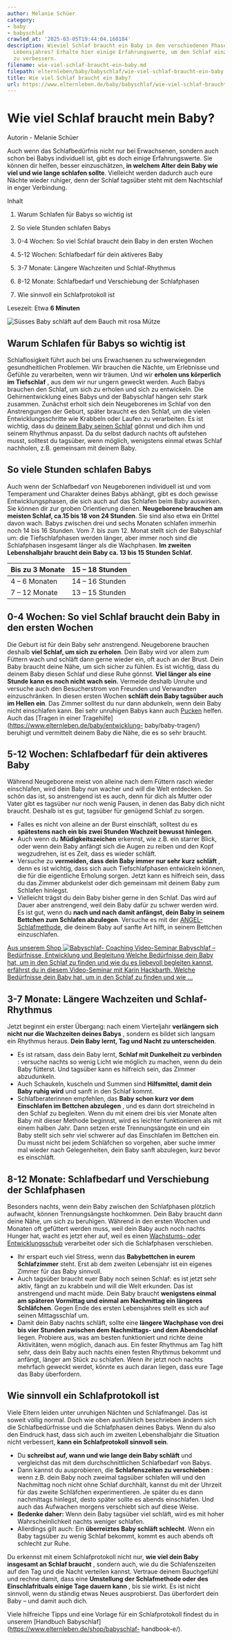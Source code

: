 ```yaml
---
author: Melanie Schüer
category:
- baby
- babyschlaf
crawled_at: '2025-03-05T19:44:04.160184'
description: Wieviel Schlaf braucht ein Baby in den verschiedenen Phasen seines ersten
  Lebensjahres? Erhalte hier einige Erfahrungswerte, um den Schlaf einzuschätzen und
  zu verbessern.
filename: wie-viel-schlaf-braucht-ein-baby.md
filepath: elternleben/baby/babyschlaf/wie-viel-schlaf-braucht-ein-baby.md
title: Wie viel Schlaf braucht ein Baby?
url: https://www.elternleben.de/baby/babyschlaf/wie-viel-schlaf-braucht-ein-baby/
---
```


#  Wie viel Schlaf braucht mein Baby?

Autorin - Melanie Schüer

Auch wenn das Schlafbedürfnis nicht nur bei Erwachsenen, sondern auch schon
bei Babys individuell ist, gibt es doch einige Erfahrungswerte. Sie können dir
helfen, besser einzuschätzen, **in welchem Alter dein Baby wie viel und wie
lange schlafen sollte**. Vielleicht werden dadurch auch eure Nächte wieder
ruhiger, denn der Schlaf tagsüber steht mit dem Nachtschlaf in enger
Verbindung.

Inhalt

1. Warum Schlafen für Babys so wichtig ist

2. So viele Stunden schlafen Babys

3. 0-4 Wochen: So viel Schlaf braucht dein Baby in den ersten Wochen

4. 5-12 Wochen: Schlafbedarf für dein aktiveres Baby

5. 3-7 Monate: Längere Wachzeiten und Schlaf-Rhythmus

6. 8-12 Monate: Schlafbedarf und Verschiebung der Schlafphasen

7. Wie sinnvoll ein Schlafprotokoll ist

Lesezeit: Etwa **6 Minuten**

![Süsses Baby schläft auf dem Bauch mit rosa
Mütze](/fileadmin/_processed_/d/6/csm_Baby_Sa__ugling_schla__ft_auf_Bauch_3533117261.jpg)

##  Warum Schlafen für Babys so wichtig ist

Schlaflosigkeit führt auch bei uns Erwachsenen zu schwerwiegenden
gesundheitlichen Problemen. Wir brauchen die Nächte, um Erlebnisse und Gefühle
zu verarbeiten, wenn wir träumen. Und wir **erholen uns körperlich im
Tiefschlaf** , aus dem wir nur ungern geweckt werden. Auch Babys brauchen den
Schlaf, um sich zu erholen und sich zu entwickeln. Die Gehirnentwicklung eines
Babys und der Babyschlaf hängen sehr stark zusammen. Zunächst erholt sich dein
Neugeborenes im Schlaf von den Anstrengungen der Geburt, später braucht es den
Schlaf, um die vielen Entwicklungsschritte wie Krabbeln oder Laufen zu
verarbeiten. Es ist wichtig, dass du [deinem Baby seinen
Schlaf](https://www.elternleben.de/baby/babyschlaf/) gönnst und dich ihm und
seinem Rhythmus anpasst. Da du selbst dadurch nachts oft aufstehen musst,
solltest du tagsüber, wenn möglich, wenigstens einmal etwas Schlaf nachholen,
z.B. gemeinsam mit deinem Baby.

##  So viele Stunden schlafen Babys

Auch wenn der Schlafbedarf von Neugeborenen individuell ist und vom
Temperament und Charakter deines Babys abhängt, gibt es doch gewisse
Entwicklungsphasen, die sich auch auf das Schlafen beim Baby auswirken. Sie
können dir zur groben Orientierung dienen. **Neugeborene brauchen am meisten
Schlaf, ca.15 bis 18 von 24 Stunden**. Sie sind also etwa ein Drittel davon
wach. Babys zwischen drei und sechs Monaten schlafen immerhin noch 14 bis 16
Stunden. Vom 7. bis zum 12. Monat stellt sich der Babyschlaf um: die
Tiefschlafphasen werden länger, aber immer noch sind die Schlafphasen
insgesamt länger als die Wachphasen. **Im zweiten Lebenshalbjahr braucht dein
Baby ca. 13 bis 15 Stunden Schlaf.**

Bis zu 3 Monate  |  15 – 18 Stunden   
---|---  
4 – 6 Monaten  |  14 – 16 Stunden   
7 – 12 Monate  |  13 – 15 Stunden   
  
##  0-4 Wochen: So viel Schlaf braucht dein Baby in den ersten Wochen

Die Geburt ist für dein Baby sehr anstrengend. Neugeborene brauchen deshalb
**viel Schlaf, um sich zu erholen**. Dein Baby wird vor allem zum Füttern wach
und schläft dann gerne wieder ein, oft auch an der Brust. Dein Baby braucht
deine Nähe, um sich sicher zu fühlen. Es ist wichtig, dass du deinem Baby
diesen Schlaf und diese Ruhe gönnst. **Viel länger als eine Stunde kann es
noch nicht wach sein.** Vermeide deshalb Unruhe und versuche auch den
Besucherstrom von Freunden und Verwandten einzuschränken. In diesen ersten
Wochen **schläft dein Baby tagsüber auch im Hellen ein**. Das Zimmer solltest
du nur dann abdunkeln, wenn dein Baby nicht einschlafen kann. Bei sehr
unruhigen Babys kann auch
[Pucken](https://www.elternleben.de/baby/babyschlaf/baby-pucken/) helfen. Auch
das [Tragen in einer Tragehilfe](https://www.elternleben.de/baby/entwicklung-
baby/baby-tragen/) beruhigt und vermittelt deinem Baby die Nähe, die es so
sehr braucht.

##  5-12 Wochen: Schlafbedarf für dein aktiveres Baby

Während Neugeborene meist von alleine nach dem Füttern rasch wieder
einschlafen, wird dein Baby nun wacher und will die Welt entdecken. So schön
das ist, so anstrengend ist es auch, denn für dich als Mutter oder Vater gibt
es tagsüber nur noch wenig Pausen, in denen das Baby dich nicht braucht.
Deshalb ist es gut, tagsüber für genügend Schlaf zu sorgen.

  * Falles es nicht von alleine an der Burst einschläft, solltest du es **spätestens nach ein bis zwei Stunden Wachzeit bewusst hinlegen**.
  * Auch wenn du **Müdigkeitszeichen** erkennst, wie z.B. ein starrer Blick, oder wenn dein Baby anfängt sich die Augen zu reiben und den Kopf wegzudrehen, ist es Zeit, dass es wieder schläft.
  * Versuche zu **vermeiden, dass dein Baby immer nur sehr kurz schläft** , denn es ist wichtig, dass sich auch Tiefschlafphasen entwickeln können, die für die eigentliche Erholung sorgen. Jetzt kann es hilfreich sein, dass du das Zimmer abdunkelst oder dich gemeinsam mit deinem Baby zum Schlafen hinlegst.
  * Vielleicht trägst du dein Baby bisher gerne in den Schlaf. Das wird auf Dauer aber anstrengend, weil dein Baby dafür zu schwer werden wird. Es ist gut, wenn du **nach und nach damit anfängst, dein Baby in seinem Bettchen zum Schlafen abzulegen**. Versuche es mit der [ANGEL-Schlafmethode](https://www.elternleben.de/baby/babyschlaf/baby-schlaeft-unruhig/), die deinem Baby auf sanfte Art hilft, in seinem Bettchen einzuschlafen.

[ Aus unserem Shop ![Babyschlaf-
Coaching](/fileadmin/_processed_/2/3/csm_VideoSeminar_Babsyschlaf_teaserbild_01_eb679e7722.png)
Video-Seminar Babyschlaf – Bedürfnisse, Entwicklung und Begleitung Welche
Bedürfnisse dein Baby hat, um in den Schlaf zu finden und wie du es liebevoll
begleiten kannst, erfährst du in diesem Video-Seminar mit Karin Hackbarth.
Welche Bedürfnisse dein Baby hat, um in den Schlaf zu finden und wie …
](/shop/video-seminar-babyschlaf/)

##  3-7 Monate: Längere Wachzeiten und Schlaf-Rhythmus

Jetzt beginnt ein erster Übergang: nach einem Vierteljahr **verlängern sich
nicht nur die Wachzeiten deines Babys** , sondern es bildet sich langsam ein
Rhythmus heraus. **Dein Baby lernt, Tag und Nacht zu unterscheiden**.

  * Es ist ratsam, dass dein Baby lernt, **Schlaf mit Dunkelheit zu verbinden** : versuche nachts so wenig Licht wie möglich zu machen, wenn du dein Baby fütterst. Und tagsüber kann es hilfreich sein, das Zimmer abzudunkeln.
  * Auch Schaukeln, kuscheln und Summen sind **Hilfsmittel, damit dein Baby ruhig wird** und sanft in den Schlaf kommt.
  * Schlafberaterinnen empfehlen, das **Baby schon kurz vor dem Einschlafen im Bettchen abzulegen** , und es dann dort streichelnd in den Schlaf zu begleiten. Wenn du mit einem drei bis vier Monate alten Baby mit dieser Methode beginnst, wird es leichter funktionieren als mit einem halben Jahr. Dann setzen erste Trennungsängste ein und ein Baby stellt sich sehr viel schwerer auf das Einschlafen im Bettchen ein. Du musst nicht bei jedem Schläfchen so vorgehen, aber suche immer mal wieder nach Gelegenheiten, dein Baby sanft abzulegen, kurz bevor es einschläft.

##  8-12 Monate: Schlafbedarf und Verschiebung der Schlafphasen

Besonders nachts, wenn dein Baby zwischen den Schlafphasen plötzlich aufwacht,
können Trennungsängste hochkommen. Dein Baby braucht dann deine Nähe, um sich
zu beruhigen. Während in den ersten Wochen und Monaten oft gefüttert werden
muss, weil dein Baby auch noch nachts Hunger hat, wacht es jetzt eher auf,
weil es einen [Wachstums- oder
Entwicklungsschub](https://www.elternleben.de/baby/wachstumsschub-baby/)
verarbeitet oder sich die Schlafphasen verschieben.

  * Ihr erspart euch viel Stress, wenn das **Babybettchen in eurem Schlafzimmer** steht. Erst ab dem zweiten Lebensjahr ist ein eigenes Zimmer für das Baby sinnvoll.
  * Auch tagsüber braucht euer Baby noch seinen Schlaf: es ist jetzt sehr aktiv, fängt an zu krabbeln und will die Welt erkunden. Das ist anstrengend und macht müde. Dein Baby braucht **wenigstens einmal am späteren Vormittag und einmal am Nachmittag ein längeres Schläfchen**. Gegen Ende des ersten Lebensjahres stellt es sich auf seinen Mittagsschlaf um.
  * Damit dein Baby nachts schläft, sollte eine **längere Wachphase von drei bis vier Stunden zwischen dem Nachmittags- und dem Abendschlaf** liegen. Probiere aus, was am besten funktioniert und richte deine Aktivitäten, wenn möglich, danach aus. Ein fester Rhythmus am Tag hilft sehr, dass dein Baby auch nachts einen festen Rhythmus bekommt und anfängt, länger am Stück zu schlafen. Wenn ihr jetzt noch nachts mehrfach geweckt werdet, könnte es auch daran liegen, dass eure Tage das Baby überfordern.

##  Wie sinnvoll ein Schlafprotokoll ist

Viele Eltern leiden unter unruhigen Nächten und Schlafmangel. Das ist soweit
völlig normal. Doch wie oben ausführlich beschrieben ändern sich die
Schlafbedürfnisse und die Schlafphasen deines Babys. Wenn du also den Eindruck
hast, dass sich auch im zweiten Lebenshalbjahr die Situation nicht verbessert,
**kann ein Schlafprotokoll sinnvoll sein**.

  * Du **schreibst auf, wann und wie lange dein Baby schläft** und vergleichst das mit dem durchschnittlichen Schlafbedarf von Babys.
  * Dann kannst du ausprobieren, die **Schlafenszeiten zu verschieben** : wenn z.B. dein Baby noch zweimal tagsüber schlafen will und den Nachmittag noch nicht ohne Schlaf durchhält, kannst du mit der Uhrzeit für das zweite Schläfchen experimentieren. Je später du es dann nachmittags hinlegst, desto später sollte es abends einschlafen. Und auch das Aufwachen morgens verschiebt sich auf diese Weise.
  * **Bedenke daher:** Wenn dein Baby tagsüber viel schläft, wird es mit hoher Wahrscheinlichkeit nachts weniger schlafen.
  * Allerdings gilt auch: Ein **überreiztes Baby schläft schlecht**. Wenn ein Baby tagsüber zu wenig Schlaf bekommt, kommt es auch abends oft schlecht zur Ruhe.

Du erkennst mit einem Schlafprotokoll nicht nur, **wie viel dein Baby
insgesamt an Schlaf braucht** , sondern auch, wie du die Schlafenszeiten auf
den Tag und die Nacht verteilen kannst. Vertraue deinem Bauchgefühl und rechne
damit, dass eine **Umstellung der Schlafmethode oder des Einschlafrituals
einige Tage dauern kann** , bis sie wirkt. Es ist nicht sinnvoll, wenn du
ständig etwas Neues ausprobierst. Das überfordert dein Baby – und damit auch
dich.

Viele hilfreiche Tipps und eine Vorlage für ein Schlafprotokoll findest du in
unserem [Handbuch Babyschlaf](https://www.elternleben.de/shop/babyschlaf-
handbook-e/).

